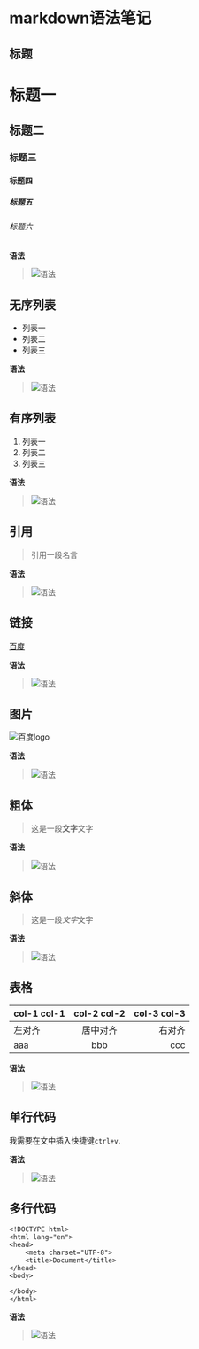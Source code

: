 # markdown语法笔记

## 标题
# 标题一
## 标题二
### 标题三
#### 标题四
##### 标题五
###### 标题六

**语法**
> ![语法](https://github.com/wangwenquan1234/markdown-note/blob/master/img/02.png)

## 无序列表
- 列表一
- 列表二
- 列表三

**语法**
> ![语法](https://github.com/wangwenquan1234/markdown-note/blob/master/img/03.png)


## 有序列表
1. 列表一
2. 列表二
3. 列表三

**语法**
> ![语法](https://github.com/wangwenquan1234/markdown-note/blob/master/img/04.png)



## 引用
> 引用一段名言

**语法**
> ![语法](https://github.com/wangwenquan1234/markdown-note/blob/master/img/05.png)



## 链接
[百度](http://www.baidu.com)

**语法**
> ![语法](https://github.com/wangwenquan1234/markdown-note/blob/master/img/06.png)


## 图片
![百度logo](https://ss0.bdstatic.com/5aV1bjqh_Q23odCf/static/superman/img/logo/bd_logo1_31bdc765.png)

**语法**
> ![语法](https://github.com/wangwenquan1234/markdown-note/blob/master/img/07.png)


## 粗体
> 这是一段**文字**文字

**语法**
> ![语法](https://github.com/wangwenquan1234/markdown-note/blob/master/img/08.png)


## 斜体
> 这是一段*文字*文字

**语法**
> ![语法](https://github.com/wangwenquan1234/markdown-note/blob/master/img/09.png)



## 表格
|col-1 col-1|col-2 col-2|col-3 col-3|
|:---|:---:|---:|
|左对齐|居中对齐|右对齐|
|aaa|bbb|ccc|

**语法**
> ![语法](https://github.com/wangwenquan1234/markdown-note/blob/master/img/01.png)

## 单行代码
我需要在文中插入快捷键`ctrl+v`.


**语法**
> ![语法](https://github.com/wangwenquan1234/markdown-note/blob/master/img/10.png)


## 多行代码
```
<!DOCTYPE html>
<html lang="en">
<head>
	<meta charset="UTF-8">
	<title>Document</title>
</head>
<body>
	
</body>
</html>
```

**语法**
> ![语法](https://github.com/wangwenquan1234/markdown-note/blob/master/img/11.png)


